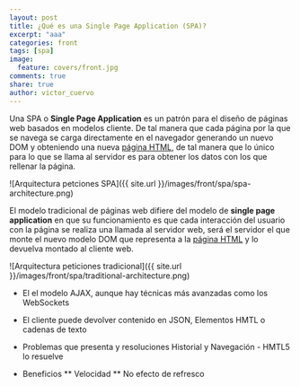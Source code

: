 ```yaml
---
layout: post
title: ¿Qué es una Single Page Application (SPA)?
excerpt: "aaa"
categories: front
tags: [spa]
image:
  feature: covers/front.jpg
comments: true
share: true
author: victor_cuervo
---
```


Una SPA o **Single Page Application** es un patrón para el diseño de páginas web basados en modelos cliente. De tal manera que cada página por la que se navega se carga directamente en el navegador generando un nuevo DOM y obteniendo una nueva [página HTML][HTML], de tal manera que lo único para lo que se llama al servidor es para obtener los datos con los que rellenar la página.

![Arquitectura petciones SPA]({{ site.url }}/images/front/spa/spa-architecture.png)

El modelo tradicional de páginas web difiere del modelo de **single page application** en que su funcionamiento es que cada interacción del usuario con la página se realiza una llamada al servidor web, será el servidor el que monte el nuevo modelo DOM que representa a la [página HTML][HTML] y lo devuelva montado al cliente web.

![Arquitectura peticiones tradicional]({{ site.url }}/images/front/spa/traditional-architecture.png)

* El el modelo AJAX, aunque hay técnicas más avanzadas como los WebSockets

* El cliente puede devolver contenido en JSON, Elementos HMTL o cadenas de texto

* Problemas que presenta y resoluciones
Historial y Navegación - HMTL5 lo resuelve

* Beneficios
** Velocidad
** No efecto de refresco





[HTML]: http://www.manualweb.net
